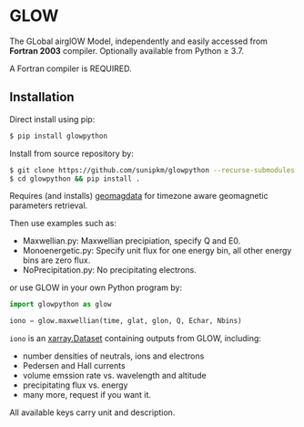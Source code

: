 # GLOW

The GLobal airglOW Model, independently and easily accessed from **Fortran 2003** compiler.
Optionally available from Python &ge; 3.7.

A Fortran compiler is REQUIRED.

## Installation

Direct install using pip:
```sh
$ pip install glowpython
```

Install from source repository by:

```sh
$ git clone https://github.com/sunipkm/glowpython --recurse-submodules
$ cd glowpython && pip install .
```

Requires (and installs) [geomagdata](https://pypi.org/project/geomagdata/) for timezone aware geomagnetic parameters retrieval.

Then use examples such as:

* Maxwellian.py:  Maxwellian precipiation, specify Q and E0.
* Monoenergetic.py: Specify unit flux for one energy bin, all other energy bins are zero flux.
* NoPrecipitation.py: No precipitating electrons.

or use GLOW in your own Python program by:
```python
import glowpython as glow

iono = glow.maxwellian(time, glat, glon, Q, Echar, Nbins)
```

`iono` is an
[xarray.Dataset](http://xarray.pydata.org/en/stable/generated/xarray.Dataset.html)
containing outputs from GLOW, including:

* number densities of neutrals, ions and electrons
* Pedersen and Hall currents
* volume emssion rate vs. wavelength and altitude
* precipitating flux vs. energy
* many more, request if you want it.

All available keys carry unit and description.



